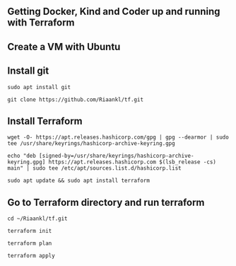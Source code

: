 ## Getting Docker, Kind and Coder up and running with Terraform

## Create a VM with Ubuntu

## Install git    
```
sudo apt install git
```
```
git clone https://github.com/Riaankl/tf.git
```

## Install Terraform
```
wget -O- https://apt.releases.hashicorp.com/gpg | gpg --dearmor | sudo tee /usr/share/keyrings/hashicorp-archive-keyring.gpg
```
```
echo "deb [signed-by=/usr/share/keyrings/hashicorp-archive-keyring.gpg] https://apt.releases.hashicorp.com $(lsb_release -cs) main" | sudo tee /etc/apt/sources.list.d/hashicorp.list
```
```
sudo apt update && sudo apt install terraform
```
## Go to Terraform directory and run terraform
```
cd ~/Riaankl/tf.git
```
```
terraform init
```
```
terraform plan
```
```
terraform apply 
```
